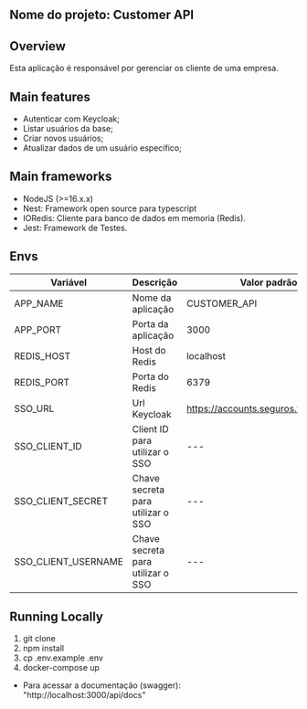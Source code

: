 ## **Nome do projeto: Customer API**

## Overview

Esta aplicação é responsável por gerenciar os cliente de uma empresa.

## Main features

- Autenticar com Keycloak;
- Listar usuários da base;
- Criar novos usuários;
- Atualizar dados de um usuário específico;

## Main frameworks

- NodeJS (>=16.x.x)
- Nest: Framework open source para typescript
- IORedis: Cliente para banco de dados em memoria (Redis).
- Jest: Framework de Testes.

## Envs

| Variável            | Descrição                         | Valor padrão                           |
| ------------------- | --------------------------------- | -------------------------------------- |
| APP_NAME            | Nome da aplicação                 | CUSTOMER_API                           |
| APP_PORT            | Porta da aplicação                | 3000                                   |
| REDIS_HOST          | Host do Redis                     | localhost                              |
| REDIS_PORT          | Porta do Redis                    | 6379                                   |
| SSO_URL             | Url Keycloak                      | https://accounts.seguros.vitta.com.br/ |
| SSO_CLIENT_ID       | Client ID para utilizar o SSO     | ---                                    |
| SSO_CLIENT_SECRET   | Chave secreta para utilizar o SSO | ---                                    |
| SSO_CLIENT_USERNAME | Chave secreta para utilizar o SSO | ---                                    |

## Running Locally

1. git clone
2. npm install
3. cp .env.example .env
4. docker-compose up

- Para acessar a documentação (swagger): "http://localhost:3000/api/docs"
